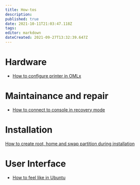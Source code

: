 ```yaml
---
title: How-tos
description: 
published: true
date: 2021-10-11T21:03:47.118Z
tags: 
editor: markdown
dateCreated: 2021-09-27T13:32:39.647Z
---
```


# Hardware
* [How to configure printer in OMLx](/en/distribution/guides/how-tos/printer)

# Maintainance and repair
* [How to connect to console in recovery mode](/en/distribution/guides/how-tos/connect-console-recovery-mode)

# Installation
[How to create root, home and swap partition during installation](/en/distribution/guides/how-tos/howto-root-home-swap)

# User Interface
* [How to feel like in Ubuntu](/en/distribution/guides/how-tos/feelinglikeubuntu)
